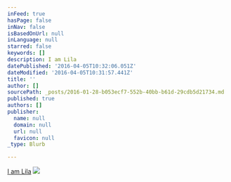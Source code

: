 ```yaml
---
inFeed: true
hasPage: false
inNav: false
isBasedOnUrl: null
inLanguage: null
starred: false
keywords: []
description: I am Lila
datePublished: '2016-04-05T10:32:06.051Z'
dateModified: '2016-04-05T10:31:57.441Z'
title: ''
author: []
sourcePath: _posts/2016-01-28-b053ecf7-552b-40bb-b61d-29cdb5d21734.md
published: true
authors: []
publisher:
  name: null
  domain: null
  url: null
  favicon: null
_type: Blurb

---
```

[I am Lila][0]
![](https://the-grid-user-content.s3-us-west-2.amazonaws.com/e59f6f8e-97e5-42dc-a8b3-b07cc73b02c0.jpg)

[0]: null